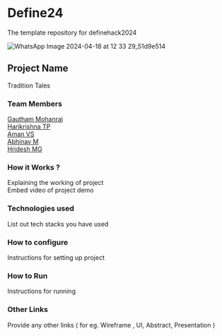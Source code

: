 # Define24
The template repository for definehack2024

![WhatsApp Image 2024-04-18 at 12 33 29_51d9e514](https://github.com/Definehack/Define24/assets/79042374/4d6c229a-5048-4ac9-bba6-c0e835e22097)

## Project Name
Tradition Tales

### Team Members
[Gautham Mohanraj](enter_github_id_here)   
[Harikrishna TP](enter_github_id_here)   
[Aman VS](enter_github_id_here)   
[Abhinav M ](enter_github_id_here)   
[Hridesh MG](enter_github_id_here)   

### How it Works ?
Explaining the working of project  
Embed video of project demo

### Technologies used
List out tech stacks you have used

### How to configure
Instructions for setting up project

### How to Run
Instructions for running

### Other Links
Provide any other links ( for eg. Wireframe , UI, Abstract, Presentation )
